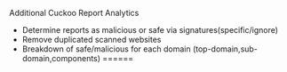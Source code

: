 Additional Cuckoo Report Analytics
- Determine reports as malicious or safe via signatures(specific/ignore)
- Remove duplicated scanned websites
- Breakdown of safe/malicious for each domain (top-domain,sub-domain,components)
======
